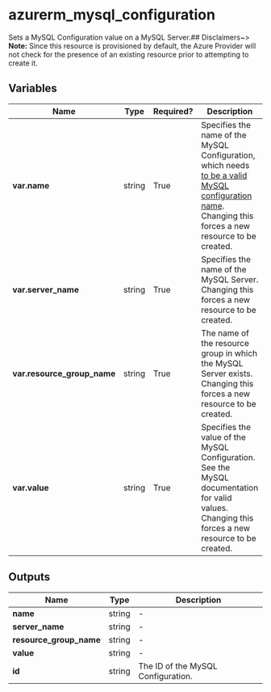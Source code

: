 # azurerm_mysql_configuration

Sets a MySQL Configuration value on a MySQL Server.## Disclaimers~> **Note:** Since this resource is provisioned by default, the Azure Provider will not check for the presence of an existing resource prior to attempting to create it.

## Variables

| Name | Type | Required? |  Description |
| ---- | ---- | --------- |  ----------- |
| **var.name** | string | True | Specifies the name of the MySQL Configuration, which needs [to be a valid MySQL configuration name](https://dev.mysql.com/doc/refman/5.7/en/server-configuration.html). Changing this forces a new resource to be created. | 
| **var.server_name** | string | True | Specifies the name of the MySQL Server. Changing this forces a new resource to be created. | 
| **var.resource_group_name** | string | True | The name of the resource group in which the MySQL Server exists. Changing this forces a new resource to be created. | 
| **var.value** | string | True | Specifies the value of the MySQL Configuration. See the MySQL documentation for valid values. Changing this forces a new resource to be created. | 



## Outputs

| Name | Type | Description |
| ---- | ---- | --------- | 
| **name** | string  | - | 
| **server_name** | string  | - | 
| **resource_group_name** | string  | - | 
| **value** | string  | - | 
| **id** | string  | The ID of the MySQL Configuration. | 
